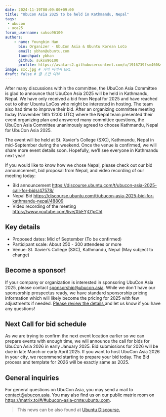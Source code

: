 ```yaml
---
date: 2024-11-19T00:09:00+09:00
title: "UbuCon Asia 2025 to be held in Kathmandu, Nepal"
tags:
 - ubucon
 - uca25
forum_username: sukso96100
authors:
    - name: Youngbin Han
      bio: Organizer - UbuCon Asia & Ubuntu Korean LoCo
      email: ybhan@ubuntu.com
      launchpad: ybhan
      github: sukso96100
      profile: https://avatars2.githubusercontent.com/u/1916739?s=460&v=4
image: sxc.jpg # 커버 이미지 URL
draft: false # 글 초안 여부
---
```


After many discussions within the committee, the UbuCon Asia Committee is glad to announce that UbuCon Asia 2025 will be held in Kathmandu, Nepal. We have only received a bid from Nepal for 2025 and have reached out to other Ubuntu LoCos who might be interested in hosting. The team also had time to improve their bid. After an organizing committee meeting today (November 18th 12:00 UTC) where the Nepal team presented their event organizing plan and answered many committee questions, the UbuCon Asia Committee unanimously agreed to choose Kathmandu, Nepal for UbuCon Asia 2025.

The event will be held at St. Xavier's College (SXC), Kathmandu, Nepal in mid-September during the weekend. Once the venue is confirmed, we will share more event details soon. Hopefully, we'll see everyone in Kathmandu next year!

If you would like to know how we chose Nepal, please check out our bid announcement, bid proposal from Nepal, and video recording of our meeting today:

* Bid announcement https://discourse.ubuntu.com/t/ubucon-asia-2025-call-for-bids/47578/
* Nepal Bid https://discourse.ubuntu.com/t/ubucon-asia-2025-bid-for-kathmandu-nepal/48809
* Video recording of the meeting https://www.youtube.com/live/XbEYjO1pChI

## Key details

* Proposed dates: Mid of September (To be confirmed)
* Participant scale: About 250 - 300 attendees or more
* Venue: St. Xavier’s College (SXC), Kathmandu, Nepal (May subject to change)

## Become a sponsor!

If your company or organization is interested in sponsoring UbuCon Asia 2025, please contact [sponsorship@ubucon.asia](mailto:sponsorship@ubucon.asia). While we don't have our sponsorship prospectus ready, we have standard sponsorship pricing information which will likely become the pricing for 2025 with few adjustments if needed. [Please review the details ](https://docs.ubucon.asia/organizer/sponsorship-finance/standard-sponsorship/)and let us know if you have any questions!

## Next Call for bid schedule

As we are trying to confirm the next event location earlier so we can prepare events with enough time, we will announce the call for bids for UbuCon Asia 2026 in early January 2025. Bid submissions for 2026 will be due in late March or early April 2025. If you want to host UbuCon Asia 2026 in your city, we recommend starting to prepare your bid today. The Bid process and template for 2026 will be exactly same as 2025.

## General inquiries

For general questions on UbuCon Asia, you may send a mail to contact@ubucon.asia. You may also find us on our public matrix room on https://matrix.to/#/#ubucon-asia-cmte:ubuntu.com.

> This news can be also found at [Ubuntu Discourse.](https://discourse.ubuntu.com/t/ubucon-asia-2025-to-be-held-in-kathmandu-nepal/49790)